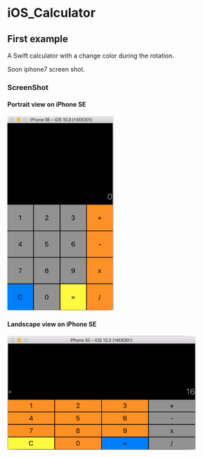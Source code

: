 # iOS_Calculator

## First example 

A Swift calculator with a change color during the rotation.

Soon iphone7  screen shot.

### ScreenShot 

<h4>Portrait view on iPhone SE </h4>
  <img src="calculator_portrait.png" width="242px" height="443px" />
  
<h4>Landscape view on iPhone SE </h4>
  <img src="calculator_landscape.png" width="429px" height="259.5px" />


